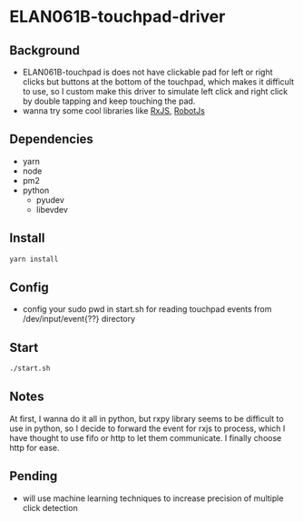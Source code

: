 # ELAN061B-touchpad-driver

## Background
- ELAN061B-touchpad is does not have clickable pad for left or right clicks but buttons at the bottom of the touchpad, which makes it difficult to use, so I custom make this driver to simulate left click and right click by double tapping and keep touching the pad.
- wanna try some cool libraries like [RxJS](https://rxjs-dev.firebaseapp.com/guide/overview), [RobotJs](https://github.com/octalmage/robotjs)
## Dependencies
- yarn
- node
- pm2
- python
  - pyudev
  - libevdev

## Install
```sh
yarn install
```

## Config
- config your sudo pwd in start.sh for reading touchpad events from /dev/input/event{??} directory

## Start
```sh
./start.sh
```

## Notes
At first, I wanna do it all in python, but rxpy library seems to be difficult to use in python, so I decide to forward the event for rxjs to process, which I have thought to use fifo or http to let them communicate. I finally choose http for ease.

## Pending
- will use machine learning techniques to increase precision of multiple click detection
